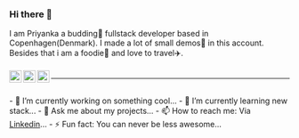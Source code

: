### Hi there 👋
<div style="width:100%;">
    I am Priyanka a budding🌱 fullstack developer based in Copenhagen(Denmark). I made a lot of small demos🤖 in this account. Besides that i am a foodie🍲 and love to travel✈️.
<br><br>
<a href="https://priyankasharma.netlify.app/" rel="nofollow">
  <img alt="Priyanka's Portfolio" src="https://img.icons8.com/ios-filled/344/resume-website.png" style="max-width:100%;" width="22px" align="left">
</a>

<a href="https://www.linkedin.com/in/priyanka-sharma-b882121a/" rel="nofollow">
  <img alt="Priyanka's LinkedIN" src="https://camo.githubusercontent.com/b65faae8871ebbdb99790f2644ea7f3c89800b0c/68747470733a2f2f63646e2e6a7364656c6976722e6e65742f6e706d2f73696d706c652d69636f6e734076332f69636f6e732f6c696e6b6564696e2e737667" data-canonical-src="https://cdn.jsdelivr.net/npm/simple-icons@v3/icons/linkedin.svg" style="max-width:100%;" width="22px" align="left">
</a>
<a href="mailto:priyankaps131187@gmail.com" rel="nofollow">
  <img alt="Priyanka's Email" src="https://camo.githubusercontent.com/f7ce3a848a37de5412b2b86ea5aaa9dfea6f89d0/68747470733a2f2f63646e2e6a7364656c6976722e6e65742f6e706d2f73696d706c652d69636f6e734076332f69636f6e732f74656c656772616d2e737667" data-canonical-src="https://cdn.jsdelivr.net/npm/simple-icons@3/icons/telegram.svg" style="max-width:100%;" width="22px" align="left">
</a>
<hr>
<br>
- 🔭 I’m currently working on something cool...
- 🌱 I’m currently learning new stack...
- 💬 Ask me about my projects...
- 📫 How to reach me: Via <a href="https://www.linkedin.com/in/priyanka-sharma-b882121a/"> Linkedin</a>...
- ⚡ Fun fact: You can never be less awesome...
</div>

<!-- 
- 👯 I’m looking to collaborate on ...
- 😄 Pronouns: ...
- 🤔 I’m looking for help with ...
-->

